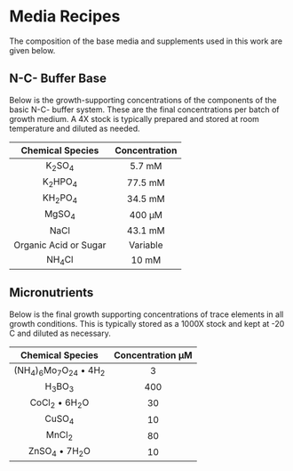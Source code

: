 # Media Recipes

The composition of the base media and supplements 
used in this work are given below. 


## N-C- Buffer Base
Below is the growth-supporting concentrations of the components of the basic N-C-
buffer system. These are the final concentrations per batch of growth medium. A 
4X stock is typically prepared and stored at room temperature and diluted as needed. 

| **Chemical Species** | **Concentration** | 
|:--:|:--:|
|K<sub>2</sub>SO<sub>4</sub> | 5.7 mM | 
|K<sub>2</sub>HPO<sub>4</sub> | 77.5 mM |
|KH<sub>2</sub>PO<sub>4</sub> | 34.5 mM |
|MgSO<sub>4</sub> | 400 µM |
|NaCl | 43.1 mM |
|Organic Acid or Sugar | Variable |
|NH<sub>4</sub>Cl |  10 mM |

## Micronutrients
Below is the final growth supporting concentrations of trace elements in all 
growth conditions. This is typically stored as a 1000X stock and kept at -20 C
and diluted as necessary. 

|**Chemical Species** | **Concentration µM** |
| :--: | :--: |
| (NH<sub>4</sub>)<sub>6</sub>Mo<sub>7</sub>O<sub>24</sub> • 4H<sub>2</sub> | 3 |
|H<sub>3</sub>BO<sub>3</sub> | 400 | 
|CoCl<sub>2</sub> • 6H<sub>2</sub>O  | 30 |
|CuSO<sub>4</sub> | 10 |
|MnCl<sub>2</sub> | 80 | 
|ZnSO<sub>4</sub> • 7H<sub>2</sub>O | 10 |




